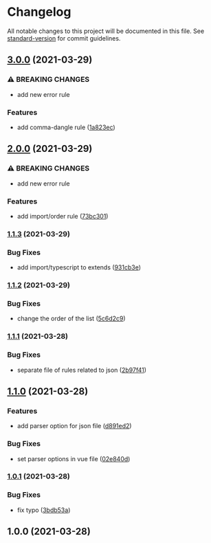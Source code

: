# Changelog

All notable changes to this project will be documented in this file. See [standard-version](https://github.com/conventional-changelog/standard-version) for commit guidelines.

## [3.0.0](https://www.github.com/mnao305/eslint-config/compare/v2.0.0...v3.0.0) (2021-03-29)


### ⚠ BREAKING CHANGES

* add new error rule

### Features

* add comma-dangle rule ([1a823ec](https://www.github.com/mnao305/eslint-config/commit/1a823ec3639a1e6c9bab6d91ae854f5fe7752a34))

## [2.0.0](https://www.github.com/mnao305/eslint-config/compare/v1.1.3...v2.0.0) (2021-03-29)


### ⚠ BREAKING CHANGES

* add new error rule

### Features

* add import/order rule ([73bc301](https://www.github.com/mnao305/eslint-config/commit/73bc3015248e592b36e2d69ae4b17da66418b1f2))

### [1.1.3](https://www.github.com/mnao305/eslint-config/compare/v1.1.2...v1.1.3) (2021-03-29)


### Bug Fixes

* add import/typescript to extends ([931cb3e](https://www.github.com/mnao305/eslint-config/commit/931cb3e4b359ac396dfbaef0fa238abd80d547b7))

### [1.1.2](https://www.github.com/mnao305/eslint-config/compare/v1.1.1...v1.1.2) (2021-03-29)


### Bug Fixes

* change the order of the list ([5c6d2c9](https://www.github.com/mnao305/eslint-config/commit/5c6d2c9f6185cb48c16d96d8dada190b56293690))

### [1.1.1](https://www.github.com/mnao305/eslint-config/compare/v1.1.0...v1.1.1) (2021-03-28)


### Bug Fixes

* separate file of rules related to json ([2b97f41](https://www.github.com/mnao305/eslint-config/commit/2b97f41c516f15229b45fb76278b500ce2fc4e13))

## [1.1.0](https://www.github.com/mnao305/eslint-config/compare/v1.0.1...v1.1.0) (2021-03-28)


### Features

* add parser option for json file ([d891ed2](https://www.github.com/mnao305/eslint-config/commit/d891ed29bba1caef5b97d01de3832d71e87c36c1))


### Bug Fixes

* set parser options in vue file ([02e840d](https://www.github.com/mnao305/eslint-config/commit/02e840d8088182d1b1e6c8fdd44e80c74ea45d5d))

### [1.0.1](https://www.github.com/mnao305/eslint-config/compare/v1.0.0...v1.0.1) (2021-03-28)


### Bug Fixes

* fix typo ([3bdb53a](https://www.github.com/mnao305/eslint-config/commit/3bdb53a8fe511e9d69dbefe15134a66cdd9ae2e8))

## 1.0.0 (2021-03-28)
